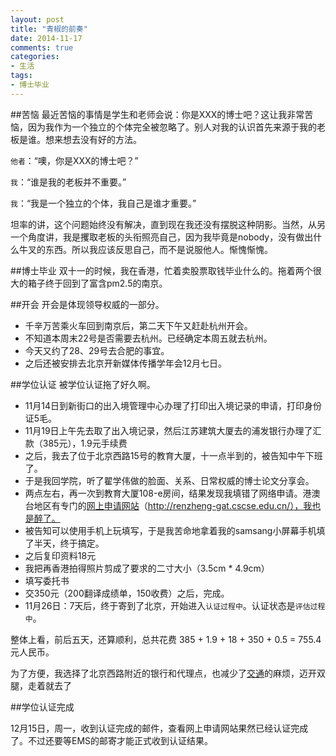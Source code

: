```yaml
---
layout: post
title: "青椒的前奏"
date: 2014-11-17
comments: true
categories: 
- 生活
tags:
- 博士毕业
---
```


##苦恼
最近苦恼的事情是学生和老师会说：你是XXX的博士吧？这让我非常苦恼，因为我作为一个独立的个体完全被忽略了。别人对我的认识首先来源于我的老板是谁。想来想去没有好的方法。


`他者`：“噢，你是XXX的博士吧？”

`我`：“谁是我的老板并不重要。”

`我`：“我是一个独立的个体，我自己是谁才重要。”

坦率的讲，这个问题始终没有解决，直到现在我还没有摆脱这种阴影。当然，从另一个角度讲，我是攫取老板的头衔照亮自己，因为我毕竟是nobody，没有做出什么牛叉的东西。所以我应该反思自己，而不是说服他人。惭愧惭愧。

##博士毕业
双十一的时候，我在香港，忙着卖股票取钱毕业什么的。拖着两个很大的箱子终于回到了富含pm2.5的南京。


##开会
开会是体现领导权威的一部分。

- 千辛万苦乘火车回到南京后，第二天下午又赶赴杭州开会。
- 不知道本周末22号是否需要去杭州。已经确定本周五就去杭州。
- 今天又约了28、29号去合肥的事宜。
- 之后还被安排去北京开新媒体传播学年会12月七日。

##学位认证
被学位认证拖了好久啊。

- 11月14日到新街口的出入境管理中心办理了打印出入境记录的申请，打印身份证5毛。
- 11月19日上午先去取了出入境记录，然后江苏建筑大厦去的浦发银行办理了汇款（385元），1.9元手续费
- 之后，我去了位于北京西路15号的教育大厦，十一点半到的，被告知中午下班了。
- 于是我回学院，听了翟学伟做的脸面、关系、日常权威的博士论文分享会。
- 两点左右，再一次到教育大厦108-e房间，结果发现我填错了网络申请。港澳台地区有专门的[网上申请网站](http://renzheng-gat.cscse.edu.cn/)（http://renzheng-gat.cscse.edu.cn/），我也是醉了。
- 被告知可以使用手机上玩填写，于是我苦命地拿着我的samsang小屏幕手机填了半天，终于搞定。
- 之后复印资料18元
- 我把再香港拍得照片剪成了要求的二寸大小（3.5cm * 4.9cm）
- 填写委托书
- 交350元（200翻译成绩单，150收费）之后，完成。
- 11月26日：7天后，终于寄到了北京，开始进入`认证过程中`。认证状态是`评估过程中`。

整体上看，前后五天，还算顺利，总共花费 385 + 1.9 + 18 + 350 + 0.5 = 755.4元人民币。

为了方便，我选择了北京西路附近的银行和代理点，也减少了[交通](http://j.map.baidu.com/9OGDy)的麻烦，迈开双腿，走着就去了

##学位认证完成

12月15日，周一，收到认证完成的邮件，查看网上申请网站果然已经认证完成了。不过还要等EMS的邮寄才能正式收到认证结果。




